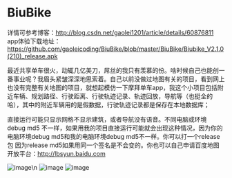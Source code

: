 # BiuBike
  
 详情可参考博客：http://blog.csdn.net/gaolei1201/article/details/60876811  
 app体验下载地址：https://github.com/gaoleicoding/BiuBike/blob/master/BiuBike/Biubike_V2.1.0(210)_release.apk

 最近共享单车很火，动辄几亿美刀，屌丝的我只有羡慕的份。啥时候自己也能创一番事业呢？我眉头紧皱深深地思索着。自己以前没做过地图有关的项目，看到网上也没有完整有关地图的项目，就想起模仿一下摩拜单车app，我这个小项目包括附近车辆、规划路径、行驶距离、行驶轨迹记录、轨迹回放，导航等（也挺全的哈），其中的附近车辆用的是假数据，行驶轨迹记录都是保存在本地数据库；

直接运行可能只显示网格不显示建筑，或者导航没有语音。不同电脑或环境 debug md5 不一样，如果用我的项目直接运行可能就会出现这种情况，因为你的电脑环境debug md5和我的电脑环境debug md5不一样。你可以打一个release包 因为release md5如果用同一个签名是不会变的。你也可以自己申请百度地图开放平台：http://lbsyun.baidu.com


![image](https://github.com/gaoleiandroid1201/BiuBike/raw/master/material/screenshots/2.gif)\n
![image](https://github.com/gaoleiandroid1201/BiuBike/raw/master/material/screenshots/1.png)
![image](https://github.com/gaoleiandroid1201/BiuBike/raw/master/material/screenshots/3.png)
